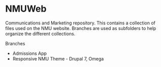 NMUWeb
======

Communications and Marketing repository. This contains a collection of files used on the NMU website.  Branches are used as subfolders to help organize the different collections.

Branches  
  - Admissions App  
  - Responsive NMU Theme - Drupal 7, Omega
